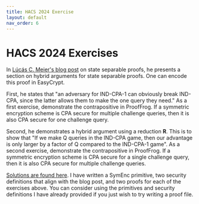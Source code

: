 ```yaml
---
title: HACS 2024 Exercise
layout: default
nav_order: 6
---
```


# HACS 2024 Exercises

In [Lúcás C. Meier's blog post](https://cronokirby.com/posts/2022/05/state-separable-proofs-for-the-curious-cryptographer/) on state separable proofs, he presents a section on hybrid arguments for state separable proofs. One can encode this proof in EasyCrypt.

First, he states that "an adversary for IND-CPA-1 can obviously break IND-CPA, since the latter allows them to make the one query they need." As a first exercise, demonstrate the contrapositive in ProofFrog. If a symmetric encryption scheme is CPA secure for multiple challenge queries, then it is also CPA secure for one challenge query.

Second, he demonstrates a hybrid argument using a reduction **R**. This is to show that "If we make Q queries in the IND-CPA game, then our advantage is only larger by a factor of Q compared to the IND-CPA-1 game". As a second exercise, demonstrate the contrapositive in ProofFrog. If a symmetric encryption scheme is CPA secure for a single challenge query, then it is also CPA secure for multiple challenge queries.

[Solutions are found here](assets/hacs.zip). I have written a SymEnc primitive, two security definitions that align with the blog post, and two proofs for each of the exercises above. You can consider using the primitives and security definitions I have already provided if you just wish to try writing a proof file.
